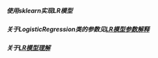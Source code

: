 ##### 使用sklearn实现LR模型
##### 关于LogisticRegression类的参数见[LR模型参数解释](https://blog.csdn.net/jark_/article/details/78342644)
##### 关于[LR模型理解](https://yangfeiliu.github.io/2020/06/11/Logistic-Regression%E7%9A%84%E7%90%86%E8%A7%A3%E4%B8%8E%E6%8E%A8%E5%AF%BC/)